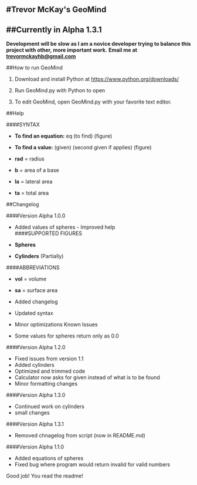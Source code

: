 #Trevor McKay's GeoMind
-------------------------------------------------------------------------------

##Currently in Alpha 1.3.1
-------------------------------------------------------------------------------

**Development will be slow as I am a novice developer trying to balance this project with other, more important work.**
**Email me at trevormckayhb@gmail.com**

##How to run GeoMind
       
1) Download and install Python at https://www.python.org/downloads/

2) Run GeoMind.py with Python to open

3) To edit GeoMind, open GeoMind.py with your favorite text editor.

##Help

####SYNTAX 
- **To find an equation:** eq (to find) (figure)

- **To find a value:** (given) (second given if applies) (figure)

- **rad** = radius 

- **b** = area of a base 

- **la** = lateral area 

- **ta** = total area 

##Changelog

####Version Alpha 1.0.0 
- Added values of spheres 
          - Improved help       
####SUPPORTED FIGURES 
- **Spheres** 

- **Cylinders** (Partially) 
      
####ABBREVIATIONS 
- **vol** = volume 

- **sa** = surface area 

- Added changelog 
- Updated syntax 
- Minor optimizations 
 Known Issues 
- Some values for spheres return only as 0.0 
          
####Version Alpha 1.2.0 
- Fixed issues from version 1.1 
- Added cylinders 
- Optimized and trimmed code 
- Calculator now asks for given instead of what is to be found 
- Minor formatting changes

####Version Alpha 1.3.0
- Continued work on cylinders
- small changes

####Version Alpha 1.3.1
- Removed chnagelog from script (now in README.md)

####Version Alpha 1.1.0 
- Added equations of spheres 
- Fixed bug where program would return invalid for valid numbers

Good job! You read the readme!
